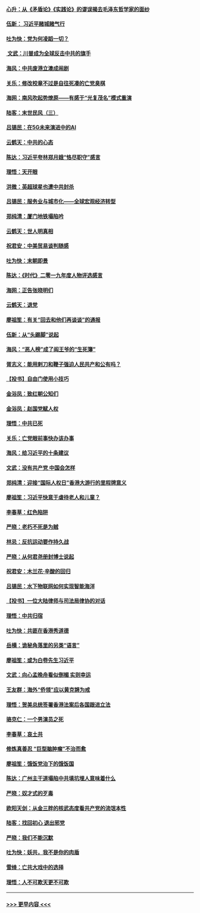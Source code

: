 #### [心升：从《矛盾论》《实践论》的谬误揭去毛泽东哲学家的面纱](../pages/nsc993/n11736962.md?t=12211922) 
#### [伍新： 习近平赌城赌气行](../pages/nsc993/n11736929.md?t=12211922) 
#### [吐为快：党为何凌蹈一切？](../pages/nsc993/n11736915.md?t=12211922) 
#### [ 文武：川普成为全球反击中共的旗手](../pages/nsc993/n11736882.md?t=12211922) 
#### [海风：中共废港立澳成闹剧](../pages/nsc993/n11735857.md?t=12211922) 
#### [关乐：修改校章不过是自往死凑的亡党臭棋](../pages/nsc993/n11735097.md?t=12211922) 
#### [海网：南风吹起势燎原——有感于“光复茂名”模式重演](../pages/nsc993/n11732308.md?t=12211922) 
#### [陆客：末世民风（三）](../pages/nsc993/n11732211.md?t=12211922) 
#### [吕锡民：在5G未来演进中的AI](../pages/nsc993/n11730010.md?t=12211922) 
#### [云鹤天：中共的心态](../pages/nsc993/n11729906.md?t=12211922) 
#### [陈达：习近平夸林郑月娥“恪尽职守”感言](../pages/nsc993/n11729881.md?t=12211922) 
#### [理悟：天开眼](../pages/nsc993/n11729699.md?t=12211922) 
#### [洪微：英超球星也遭中共封杀](../pages/nsc993/n11727243.md?t=12211922) 
#### [吕锡民：服务业与城市化——全球宏观经济转型](../pages/nsc993/n11725845.md?t=12211922) 
#### [郑纯清：厦门地铁塌陷吟](../pages/nsc993/n11725813.md?t=12211922) 
#### [云鹤天：世人明真相](../pages/nsc993/n11725621.md?t=12211922) 
#### [祝君安：中美贸易谈判随感](../pages/nsc993/n11725609.md?t=12211922) 
#### [吐为快：末朝即景](../pages/nsc993/n11723365.md?t=12211922) 
#### [陈达：《时代》二零一九年度人物评选感言](../pages/nsc993/n11723337.md?t=12211922) 
#### [海网：正告张晓明们](../pages/nsc993/n11723228.md?t=12211922) 
#### [云鹤天：退党](../pages/nsc993/n11723056.md?t=12211922) 
#### [廖祖笙：有关“回去和他们再谈谈”的通报](../pages/nsc993/n11722442.md?t=12211922) 
#### [伍新：从“头踢脚”说起](../pages/nsc993/n11722429.md?t=12211922) 
#### [海风：“恶人榜”成了阎王爷的“生死簿”](../pages/nsc993/n11722272.md?t=12211922) 
#### [胥志义：能用剌刀和鞭子强迫人民共产和公有吗？](../pages/nsc993/n11720569.md?t=12211922) 
#### [【投书】自由门使用小技巧](../pages/nsc993/n11720180.md?t=12211922) 
#### [金浴凤：致红朝公知们](../pages/nsc993/n11720563.md?t=12211922) 
#### [金浴凤：赵国党赋人权](../pages/nsc993/n11720533.md?t=12211922) 
#### [理悟：中共已死](../pages/nsc993/n11720233.md?t=12211922) 
#### [关乐：亡党眼前事快办该办事](../pages/nsc993/n11719160.md?t=12211922) 
#### [海风：给习近平的十条建议](../pages/nsc993/n11717616.md?t=12211922) 
#### [文武：没有共产党 中国会怎样](../pages/nsc993/n11717584.md?t=12211922) 
#### [郑纯清：迎接“国际人权日”香港大游行的里程牌意义](../pages/nsc993/n11717417.md?t=12211922) 
#### [廖祖笙：习近平快意于虐待老人和儿童？](../pages/nsc993/n11715313.md?t=12211922) 
#### [李春草：红色陷阱](../pages/nsc993/n11715029.md?t=12211922) 
#### [严晓：老朽不死是为贼](../pages/nsc993/n11712910.md?t=12211922) 
#### [林忌：反抗运动要作持久战](../pages/nsc993/n11712623.md?t=12211922) 
#### [严晓：从何君尧册封博士说起](../pages/nsc993/n11712465.md?t=12211922) 
#### [祝君安：木兰花·辛酸的回归](../pages/nsc993/n11712381.md?t=12211922) 
#### [吕锡民：水下物联网如何实现智能海洋](../pages/nsc993/n11711158.md?t=12211922) 
#### [【投书】一位大陆律师与司法局律协的对话](../pages/nsc993/n11709675.md?t=12211922) 
#### [理悟：中共归宿](../pages/nsc993/n11710059.md?t=12211922) 
#### [吐为快：共匪在香港秀道德](../pages/nsc993/n11709979.md?t=12211922) 
#### [岳横：诡秘角落里的另类“语言”](../pages/nsc993/n11709792.md?t=12211922) 
#### [廖祖笙：或为白卷先生习近平](../pages/nsc993/n11708330.md?t=12211922) 
#### [文武：向心孟晚舟看似倒楣 实则幸运](../pages/nsc993/n11708236.md?t=12211922) 
#### [王友群：海外“侨领”应以黄克锵为戒](../pages/nsc993/n11706176.md?t=12211922) 
#### [理悟：贺美总统签署香港法案后各国跟进立法](../pages/nsc993/n11706853.md?t=12211922) 
#### [骆克仁：一个男演员之死](../pages/nsc993/n11706677.md?t=12211922) 
#### [李春草：哀土共](../pages/nsc993/n11706255.md?t=12211922) 
#### [修炼真善忍 “巨型脑肿瘤”不治而愈](../pages/nsc993/n11705340.md?t=12211922) 
#### [廖祖笙：饿饭党治下的饿饭国](../pages/nsc993/n11705085.md?t=12211922) 
#### [陈达：广州主干道塌陷中共填坑埋人意味着什么](../pages/nsc993/n11705046.md?t=12211922) 
#### [严晓：奴才式的歹毒](../pages/nsc993/n11704826.md?t=12211922) 
#### [欧阳天剑：从金三胖的核武态度看共产党的流氓本性](../pages/nsc993/n11702238.md?t=12211922) 
#### [陆客：找回初心 退出邪党](../pages/nsc993/n11702213.md?t=12211922) 
#### [严晓：我们不能沉默](../pages/nsc993/n11702110.md?t=12211922) 
#### [吐为快：妖共，我不是你的肉盾](../pages/nsc993/n11701366.md?t=12211922) 
#### [雪绮：亡共大戏中的选择](../pages/nsc993/n11699922.md?t=12211922) 
#### [理悟：人不可欺天更不可欺](../pages/nsc993/n11699657.md?t=12211922) 

----
#### [ >>> 更早内容 <<< ](../indexes/nsc993-earlier.md)
